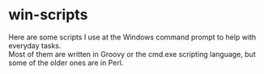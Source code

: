 win-scripts
===========

Here are some scripts I use at the Windows command prompt to help with everyday tasks.  
Most of them are written in Groovy or the cmd.exe scripting language, but some of the
older ones are in Perl.

